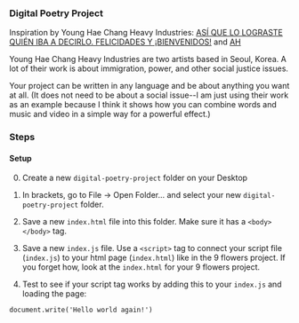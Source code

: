 ### Digital Poetry Project

Inspiration by Young Hae Chang Heavy Industries: [ASÍ QUE LO LOGRASTE QUIÉN IBA A DECIRLO. FELICIDADES Y ¡BIENVENIDOS!](http://yhchang.com/AS%C3%8D_QUE_LO_LOGRASTE_QUI%C3%89N_IBA_A_DECIRLO._FELICIDADES_Y_%C2%A1BIENVENIDO!_S_V.html) and [AH](http://yhchang.com/AH_V.html)

Young Hae Chang Heavy Industries are two artists based in Seoul, Korea. A lot of their work is about immigration, power, and other social justice issues.

Your project can be written in any language and be about anything you want at all. (It does not need to be about a social issue--I am just using their work as an example because I think it shows how you can combine words and music and video in a simple way for a powerful effect.)

### Steps

#### Setup

0) Create a new `digital-poetry-project` folder on your Desktop

1) In brackets, go to File -> Open Folder... and select your new `digital-poetry-project` folder.

2) Save a new `index.html` file into this folder. Make sure it has a `<body></body>` tag.

3) Save a new `index.js` file. Use a `<script>` tag to connect your script file (`index.js`) to your html page (`index.html`) like in the 9 flowers project. If you forget how, look at the `index.html` for your 9 flowers project.

4) Test to see if your script tag works by adding this to your `index.js` and loading the page:

```
document.write('Hello world again!')
```

